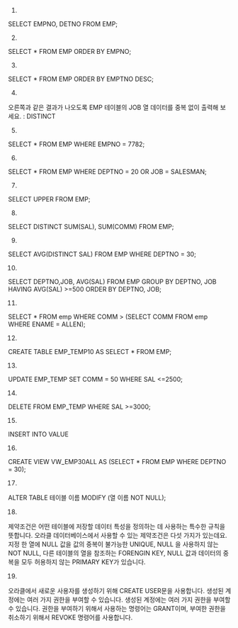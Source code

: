    
1.
SELECT EMPNO, DETNO
  FROM EMP;

2.
SELECT *
   FROM EMP
ORDER BY EMPNO;

3.
SELECT *
  FROM EMP
ORDER BY EMPTNO DESC;

4.
오른쪽과 같은 결과가 나오도록 EMP 테이블의 JOB 열 데이터를 중복 없이 출력해 보세요. : DISTINCT

5.
SELECT *
  FROM EMP
WHERE EMPNO = 7782;

6.
SELECT *
  FROM EMP
WHERE DEPTNO = 20
  OR JOB = SALESMAN;

7.
SELECT UPPER
  FROM EMP;

8.
SELECT DISTINCT SUM(SAL), SUM(COMM)
  FROM EMP;

9.
SELECT AVG(DISTINCT SAL)
   FROM EMP
WHERE DEPTNO = 30;

10.
SELECT DEPTNO,JOB, AVG(SAL)
  FROM EMP
GROUP BY DEPTNO, JOB
  HAVING AVG(SAL) >=500
ORDER BY DEPTNO, JOB;

11.
SELECT *
	FROM emp
WHERE COMM > (SELECT COMM
		FROM emp
	           WHERE ENAME = ALLEN);

12.
CREATE TABLE EMP_TEMP10
AS SELECT * FROM EMP;


13.
UPDATE EMP_TEMP
    SET COMM = 50
WHERE SAL <=2500;


14.
DELETE FROM EMP_TEMP
WHERE SAL >=3000;


15.
INSERT INTO VALUE


16.
CREATE VIEW VW_EMP30ALL
  AS (SELECT *
         FROM EMP
       WHERE DEPTNO = 30);


17.
ALTER TABLE 테이블 이름
MODIFY (열 이름 NOT NULL);


18.
제약조건은 어떤 테이블에 저장할 데이터 특성을 정의하는 데 사용하는 특수한 규칙을 뜻합니다.
오라클 데이터베이스에서 사용할 수 있는 제약조건은 다섯 가지가 있는데요.
지정 한 열에 NULL 값을 값의 중복이 불가능한 UNIQUE, NULL 을 사용하지 않는 NOT NULL,
다른 테이블의 열을 참조하는 FORENGIN KEY, NULL 값과 데이터의 중복을 모두 허용하지 않는
PRIMARY KEY가 있습니다.


19.
오라클에서 새로운 사용자를 생성하기 위해 CREATE USER문을 사용합니다. 생성된 계정에는 여러 가지
권한을 부여할 수 있습니다. 생성된 계정에는 여러 가지 권한을 부여할 수 있습니다. 권한을 부여하기 위해서
사용하는 명령어는 GRANT이며, 부여한 권한을 취소하기 위해서 REVOKE 명령어를 사용합니다.
